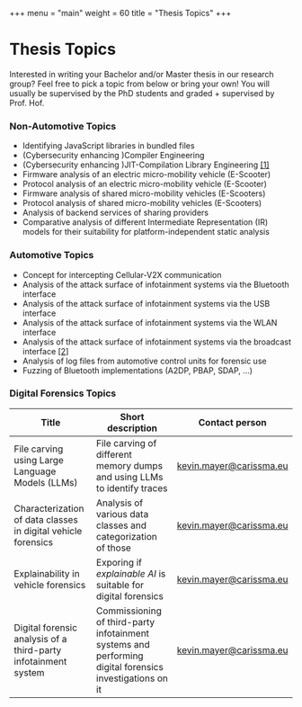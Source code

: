 +++
menu = "main"
weight = 60
title = "Thesis Topics"
+++

# Thesis Topics

Interested in writing your Bachelor and/or Master thesis in our research group?
Feel free to pick a topic from below or bring your own!
You will usually be supervised by the PhD students and graded + supervised by Prof. Hof.

### Non-Automotive Topics
- Identifying JavaScript libraries in bundled files
- (Cybersecurity enhancing )Compiler Engineering
- (Cybersecurity enhancing )JIT-Compilation Library Engineering [[1]](https://www.gnu.org/software/libjit/)
- Firmware analysis of an electric micro-mobility vehicle (E-Scooter)
- Protocol analysis of an electric micro-mobility vehicle (E-Scooter)
- Firmware analysis of shared micro-mobility vehicles (E-Scooters)
- Protocol analysis of shared micro-mobility vehicles (E-Scooters)
- Analysis of backend services of sharing providers
- Comparative analysis of different Intermediate Representation (IR) models for their suitability for platform-independent static analysis

### Automotive Topics
- Concept for intercepting Cellular-V2X communication
- Analysis of the attack surface of infotainment systems via the Bluetooth interface
- Analysis of the attack surface of infotainment systems via the USB interface
- Analysis of the attack surface of infotainment systems via the WLAN interface
- Analysis of the attack surface of infotainment systems via the broadcast interface [[2]](https://arstechnica.com/cars/2022/02/radio-station-snafu-in-seattle-bricks-some-mazda-infotainment-systems/)
- Analysis of log files from automotive control units for forensic use
- Fuzzing of Bluetooth implementations (A2DP, PBAP, SDAP, ...) 

### Digital Forensics Topics 

| Title | Short description | Contact person |
| ----- | ----------------- | -------------- | 
| File carving using Large Language Models (LLMs) | File carving of different memory dumps and using LLMs to identify traces | [kevin.mayer@carissma.eu](kevin.mayer@carissma.eu) |
| Characterization of data classes in digital vehicle forensics | Analysis of various data classes and categorization of those | [kevin.mayer@carissma.eu](kevin.mayer@carissma.eu) | 
| Explainability in vehicle forensics | Exporing if *explainable AI* is suitable for digital forensics | [kevin.mayer@carissma.eu](kevin.mayer@carissma.eu) | 
| Digital forensic analysis of a third-party infotainment system | Commissioning of third-party infotainment systems and performing digital forensics investigations on it | [kevin.mayer@carissma.eu](kevin.mayer@carissma.eu) | 
